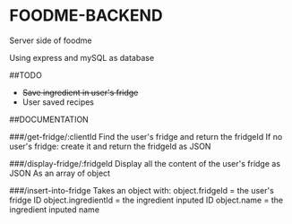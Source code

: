 # FOODME-BACKEND
Server side of foodme

Using express and mySQL as database

##TODO
  * ~~Save ingredient in user's fridge~~
  * User saved recipes

##DOCUMENTATION

###/get-fridge/:clientId
Find the user's fridge and return the fridgeId
If no user's fridge: create it and return the fridgeId as JSON

###/display-fridge/:fridgeId
Display all the content of the user's fridge as JSON
As an array of object

###/insert-into-fridge
Takes an object with:
object.fridgeId = the user's fridge ID
object.ingredientId = the ingredient inputed ID
object.name = the ingredient inputed name